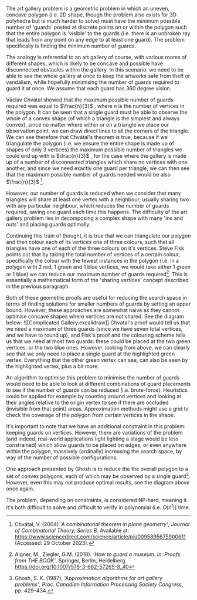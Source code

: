 The art gallery problem is a geometric problem in which an uneven, concave polygon (i.e. 2D shape, though the problem also exists for 3D polyhedra but is much harder to solve) must have the minimum possible number of 'guards' posted at discrete points on or within the polygon such that the entire polygon is 'visible' to the guards (i.e. there is an unbroken ray that leads from any point on any edge to at least one guard). The problem specifically is finding the minimum number of guards.

The analogy is referential to an art gallery of course, with various rooms of different shapes, which is likely to be concave and possible have disconnected obstacles within the gallery. In this scenario, we need to be able to see the whole gallery at once to keep the artworks safe from theft or vandalism, while hopefully minimising the number of guards required to guard it at once. We assume that each guard has 360 degree vision.

Václav Chvátal showed that the maximum possible number of guards required was equal to $\frac{n}{3}$ , where $n$ is the number of vertices in the polygon. It can be seen that a single guard must be able to observe the whole of a convex shape (of which a triangle is the simplest and always convex), since no matter where within or on a triangle we place our observation point, we can draw direct lines to all the corners of the triangle. We can see therefore that Chvátal's theorem is true, because if we triangulate the polygon (i.e. we ensure the entire shape is made up of shapes of only 3 vertices) the maximum possible number of triangles we could end up with is $\frac{n}{3}$ , for the case where the gallery is made up of a number of disconnected triangles which share no vertices with one another, and since we need exactly one guard per triangle, we can then see that the maximum possible number of guards needed would be also $\frac{n}{3}$ [^1].

However, our number of guards is reduced when we consider that many triangles will share at least one vertex with a neighbour, usually sharing two with any particular neighbour, which reduces the number of guards required, saving one guard each time this happens. The difficulty of the art gallery problem lies in decomposing a complex shape with many 'ins and outs' and placing guards optimally.

Continuing this train of thought, it is true that we can triangulate our polygon and then colour each of its vertices one of three colours, such that all triangles have one of each of the three colours on it's vertices. Steve Fisk points out that by taking the total number of vertices of a certain colour, specifically the colour with the fewest instances in the polygon (i.e. in a polygon with 2 red, 1 green and 1 blue vertices, we would take either 1 green or 1 blue) we can reduce our maximum number of guards required[^2]. This is essentially a mathematical form of the 'sharing vertices' concept described in the previous paragraph.

Both of these geometric proofs are useful for reducing the search space in terms of finding solutions for smaller numbers of guards by setting an upper bound. However, these approaches are somewhat naive as they cannot optimise concave shapes where vertices are not shared. See the diagram below:
![[Complicated Gallery.excalidraw]]
Chvatal's proof would tell us that we need a maximum of three guards (since we have seven total vertices, and we have to round up), and Fisk's proof and the colouring scheme tells us that we need at most two guards: these could be placed at the two green vertices, or the two blue ones. However, looking from above, we can clearly see that we only need to place a single guard at the highlighted green vertex. Everything that the other green vertex can see, can also be seen by the highlighted vertex, plus a bit more.

An algorithm to optimise this problem to minimise the number of guards would need to be able to look at different combinations of guard placements to see if the number of guards can be reduced (i.e. brute-force). Heuristics could be applied for example by counting around vertices and looking at their angles relative to the origin vertex to see if there are occluded (invisible from that point) areas. Approximation methods might use a grid to check the coverage of the polygon from certain vertices in the shape.

It's important to note that we have an additional constraint in this problem: keeping guards on vertices. However, there are variations of the problem (and indeed, real-world applications light lighting a stage would be less constrained) which allow guards to be placed on edges, or even anywhere within the polygon, massively (ordinally) increasing the search space, by way of the number of possible configurations.

One approach presented by Ghosh is to reduce the the overall polygon to a set of convex polygons, each of which may be observed by a single guard[^3]. However, even this may not produce optimal results, see the diagram above once again.

The problem, depending on constraints, is considered NP-hard, meaning it it's both difficult to solve and difficult to verify in polynomial (i.e. $O(n^t)$) time.

[^1]: Chvátal, V. (2004) _'A combinatorial theorem in plane geometry'_, _Journal of Combinatorial Theory, Series B_. Available at: https://www.sciencedirect.com/science/article/pii/0095895675900611 (Accessed: 29 October 2023).
[^2]: Aigner, M., Ziegler, G.M. (2018). _'How to guard a museum. In: Proofs from THE BOOK'_. Springer, Berlin, Heidelberg. https://doi.org/10.1007/978-3-662-57265-8_40
[^3]: Ghosh, S. K. (1987), _'Approximation algorithms for art gallery problems'_, _Proc. Canadian Information Processing Society Congress_, pp. 429–434.
